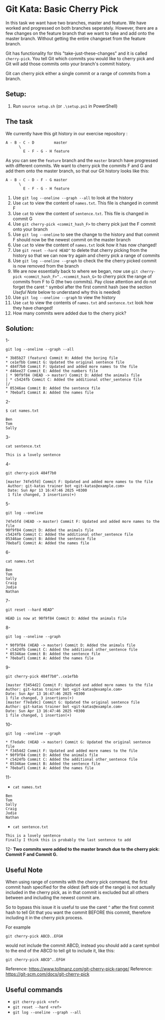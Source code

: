 # Git Kata: Basic Cherry Pick

In this task we want have two branches, master and feature. We have worked and progressed on both branches seperately. However, there are a few changes on the feature branch that we want to take and add onto the master branch. Without getting the entire changeset from the feature branch.

Git has functionality for this "take-just-these-changes" and it is called `cherry-pick`.
You tell Git which commits you would like to cherry pick and Git will add those commits onto your branch's commit history.

Git can cherry pick either a single commit or a range of commits from a branch.

## Setup:

1. Run `source setup.sh` (or `.\setup.ps1` in PowerShell)

## The task


We currently have this git history in our exercise repository :

    A - B - C - D         master
          \
            E - F - G - H feature

As you can see the `feature` branch and the `master` branch have progressed with different commits. We want to cherry pick the commits F and G and add them onto the master branch, so that our Git history looks like this:

    A - B - C - D - F - G master
          \
            E - F - G - H feature

1. Use `git log --oneline --graph --all` to look at the history
2. Use `cat` to view the content of `names.txt`. This file is changed in commit F
3. Use `cat` to view the content of `sentence.txt`. This file is changed in commit G
4. Use `git cherry-pick <commit_hash_F>` to cherry pick just the F commit onto your branch
5. Use `git log --oneline` to see the change to the history and that commit F should now be the newest commit on the master branch
6. Use `cat` to view the content of `names.txt` look how it has now changed!
7. Use `git reset --hard HEAD^` to delete that cherry picking from the history so that we can now try again and cherry pick a range of commits
8. Use `git log --oneline --graph` to check the the cherry picked commit is now removed from the branch
9. We are now essentially back to where we began, now use `git cherry-pick <commit_hash_F>^..<commit_hash_G>` to cherry pick the range of commits from F to G (the two commits). Pay close attention and do not forget the caret `^` symbol after the first commit hash (see the section *Useful Note* below to understand why this is needed)
10. Use `git log --oneline --graph` to view the history
11. Use `cat` to view the contents of `names.txt` and `sentence.txt` look how they have changed!
12. How many commits were added due to the cherry pick?

## Solution:

1-

`git log --oneline --graph --all`
```
* 3b85b27 (feature) Commit H: Added the boring file
* ce1efbb Commit G: Updated the original sentence file
* 484f7b0 Commit F: Updated and added more names to the file
* d46ee27 Commit E: Added the numbers file
| * 90f9f84 (HEAD -> master) Commit D: Added the animals file
| * c5424fb Commit C: Added the additional other_sentence file
|/
* 05346ae Commit B: Added the sentence file
* 70ebaf1 Commit A: Added the names file
```

2-

`$ cat names.txt`
```
Ben
Tom
Sally
```

3-

`cat sentence.txt`

`This is a lovely sentence`

4-

`git cherry-pick 484f7b0`
```
[master 74fe5fd] Commit F: Updated and added more names to the file
 Author: git-katas trainer bot <git-katas@example.com>
 Date: Sun Apr 13 16:47:46 2025 +0300
 1 file changed, 3 insertions(+)
```

5-

`git log --oneline`
```
74fe5fd (HEAD -> master) Commit F: Updated and added more names to the file
90f9f84 Commit D: Added the animals file
c5424fb Commit C: Added the additional other_sentence file
05346ae Commit B: Added the sentence file
70ebaf1 Commit A: Added the names file
```

6-

`cat names.txt`
```
Ben
Tom
Sally
Craig
Jodie
Nathan
```
7-

`git reset --hard HEAD^`

`HEAD is now at 90f9f84 Commit D: Added the animals file`

8-

`git log --oneline --graph`
```
* 90f9f84 (HEAD -> master) Commit D: Added the animals file
* c5424fb Commit C: Added the additional other_sentence file
* 05346ae Commit B: Added the sentence file
* 70ebaf1 Commit A: Added the names file
```

9-

 `git cherry-pick 484f7b0^..ce1efbb`
 ```
[master f3454d2] Commit F: Updated and added more names to the file
 Author: git-katas trainer bot <git-katas@example.com>
 Date: Sun Apr 13 16:47:46 2025 +0300
 1 file changed, 3 insertions(+)
[master f7eda9c] Commit G: Updated the original sentence file
 Author: git-katas trainer bot <git-katas@example.com>
 Date: Sun Apr 13 16:47:46 2025 +0300
 1 file changed, 1 insertion(+)
```

10-

`git log --oneline --graph`
```
* f7eda9c (HEAD -> master) Commit G: Updated the original sentence file
* f3454d2 Commit F: Updated and added more names to the file
* 90f9f84 Commit D: Added the animals file
* c5424fb Commit C: Added the additional other_sentence file
* 05346ae Commit B: Added the sentence file
* 70ebaf1 Commit A: Added the names file
```

11-

- `cat names.txt`
```
Ben
Tom
Sally
Craig
Jodie
Nathan
```

- `cat sentence.txt`
```
This is a lovely sentence
Finally I think this is probably the last sentence to add
```

12- **Two commits were added to the master branch due to the cherry pick: Commit F and Commit G.**


## Useful Note

When using range of commits with the cherry pick command, the first commit hash specified for the oldest (left side of the range) is not actually included in the cherry pick, as in that commit is excluded but all others between and including the newest commit are.

So to bypass this issue it is useful to use the caret `^` after the first commit hash to tell Git that you want the commit BEFORE this commit, therefore including it in the cherry pick process.

For example

    git cherry-pick ABCD..EFGH

would not include the commit ABCD, instead you should add a caret symbol to the end of the ABCD to tell git to include it, like this:

    git cherry-pick ABCD^..EFGH

Reference: https://www.tollmanz.com/git-cherry-pick-range/
Reference: https://git-scm.com/docs/git-cherry-pick

## Useful commands
- `git cherry-pick <ref>`
- `git reset --hard <ref>`
- `git log --oneline --graph --all`
